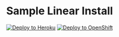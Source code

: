 # Sample Linear Install

[![Deploy to Heroku](https://www.herokucdn.com/deploy/button.svg)](https://heroku.com/deploy?template=https://github.com/trylinear/sample-linear-install/tree/master) [![Deploy to OpenShift](http://i.imgur.com/CaEeNHC.png)](https://openshift.redhat.com/app/console/application_types/custom?name=sample-linear-install&initial_git_url=https://github.com/trylinear/sample-linear-install.git#openshift&cartridges[]=nodejs-0.10&cartridges[]=mongodb-2.4)
